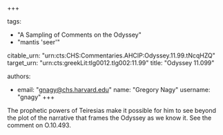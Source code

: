 +++

tags:
- "A Sampling of Comments on the Odyssey"
- "mantis &#39;seer&#39;"

citable_urn: "urn:cts:CHS:Commentaries.AHCIP:Odyssey.11.99.tNcqHZQ"
target_urn: "urn:cts:greekLit:tlg0012.tlg002:11.99"
title: "Odyssey 11.099"

authors:
- email: "gnagy@chs.harvard.edu"
  name: "Gregory Nagy"
  username: "gnagy"
+++

<p>The prophetic powers of Teiresias make it possible for him to see beyond the plot of the narrative that frames the Odyssey as we know it. See the comment on O.10.493.  </p>